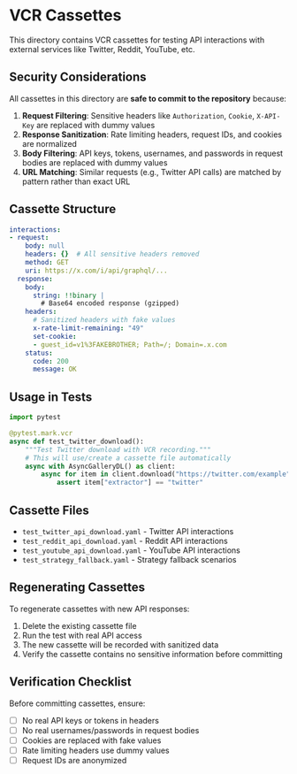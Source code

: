 # VCR Cassettes

This directory contains VCR cassettes for testing API interactions with external services like Twitter, Reddit, YouTube, etc.

## Security Considerations

All cassettes in this directory are **safe to commit to the repository** because:

1. **Request Filtering**: Sensitive headers like `Authorization`, `Cookie`, `X-API-Key` are replaced with dummy values
2. **Response Sanitization**: Rate limiting headers, request IDs, and cookies are normalized
3. **Body Filtering**: API keys, tokens, usernames, and passwords in request bodies are replaced with dummy values
4. **URL Matching**: Similar requests (e.g., Twitter API calls) are matched by pattern rather than exact URL

## Cassette Structure

```yaml
interactions:
- request:
    body: null
    headers: {}  # All sensitive headers removed
    method: GET
    uri: https://x.com/i/api/graphql/...
  response:
    body:
      string: !!binary |
        # Base64 encoded response (gzipped)
    headers:
      # Sanitized headers with fake values
      x-rate-limit-remaining: "49"
      set-cookie:
      - guest_id=v1%3FAKEBROTHER; Path=/; Domain=.x.com
    status:
      code: 200
      message: OK
```

## Usage in Tests

```python
import pytest

@pytest.mark.vcr
async def test_twitter_download():
    """Test Twitter download with VCR recording."""
    # This will use/create a cassette file automatically
    async with AsyncGalleryDL() as client:
        async for item in client.download("https://twitter.com/example"):
            assert item["extractor"] == "twitter"
```

## Cassette Files

- `test_twitter_api_download.yaml` - Twitter API interactions
- `test_reddit_api_download.yaml` - Reddit API interactions
- `test_youtube_api_download.yaml` - YouTube API interactions
- `test_strategy_fallback.yaml` - Strategy fallback scenarios

## Regenerating Cassettes

To regenerate cassettes with new API responses:

1. Delete the existing cassette file
2. Run the test with real API access
3. The new cassette will be recorded with sanitized data
4. Verify the cassette contains no sensitive information before committing

## Verification Checklist

Before committing cassettes, ensure:

- [ ] No real API keys or tokens in headers
- [ ] No real usernames/passwords in request bodies
- [ ] Cookies are replaced with fake values
- [ ] Rate limiting headers use dummy values
- [ ] Request IDs are anonymized
